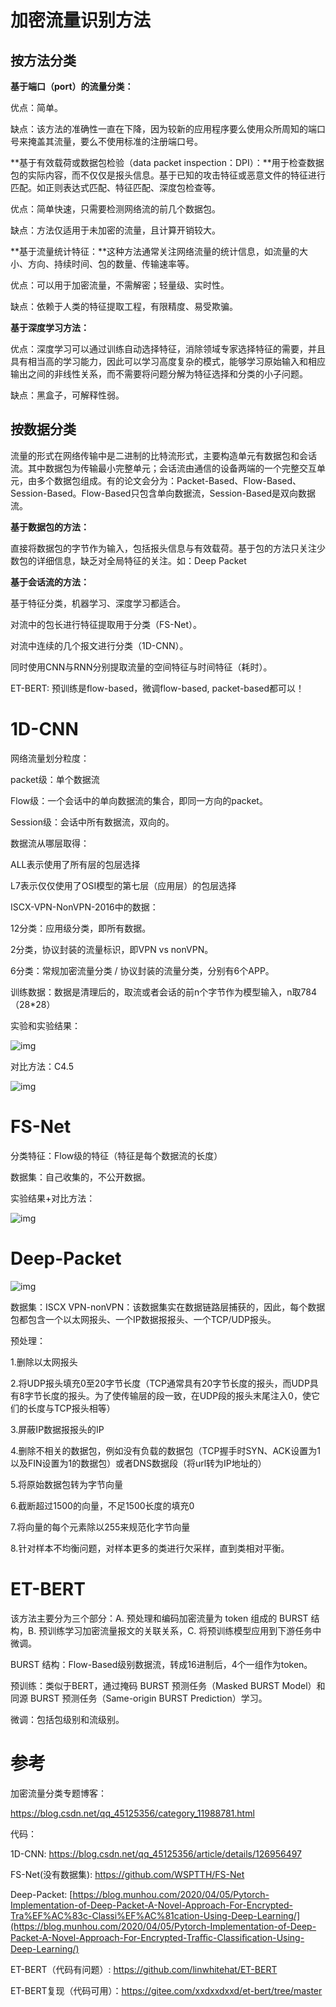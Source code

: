 # 加密流量识别方法

## 按方法分类

**基于端口（port）的流量分类：**

优点：简单。

缺点：该方法的准确性一直在下降，因为较新的应用程序要么使用众所周知的端口号来掩盖其流量，要么不使用标准的注册端口号。

 

**基于有效载荷或数据包检验（data packet inspection：DPI）：**用于检查数据包的实际内容，而不仅仅是报头信息。基于已知的攻击特征或恶意文件的特征进行匹配。如正则表达式匹配、特征匹配、深度包检查等。

优点：简单快速，只需要检测网络流的前几个数据包。

缺点：方法仅适用于未加密的流量，且计算开销较大。

 

**基于流量统计特征：**这种方法通常关注网络流量的统计信息，如流量的大小、方向、持续时间、包的数量、传输速率等。

优点：可以用于加密流量，不需解密；轻量级、实时性。

缺点：依赖于人类的特征提取工程，有限精度、易受欺骗。

 

**基于深度学习方法：**

优点：深度学习可以通过训练自动选择特征，消除领域专家选择特征的需要，并且具有相当高的学习能力，因此可以学习高度复杂的模式，能够学习原始输入和相应输出之间的非线性关系，而不需要将问题分解为特征选择和分类的小子问题。

缺点：黑盒子，可解释性弱。

 

## 按数据分类

流量的形式在网络传输中是二进制的比特流形式，主要构造单元有数据包和会话流。其中数据包为传输最小完整单元；会话流由通信的设备两端的一个完整交互单元，由多个数据包组成。有的论文会分为：Packet-Based、Flow-Based、Session-Based。Flow-Based只包含单向数据流，Session-Based是双向数据流。



**基于数据包的方法：**

直接将数据包的字节作为输入，包括报头信息与有效载荷。基于包的方法只关注少数包的详细信息，缺乏对全局特征的关注。如：Deep Packet

 

**基于会话流的方法：**

基于特征分类，机器学习、深度学习都适合。

对流中的包长进行特征提取用于分类（FS-Net）。

对流中连续的几个报文进行分类（1D-CNN）。

同时使用CNN与RNN分别提取流量的空间特征与时间特征（耗时）。

ET-BERT: 预训练是flow-based，微调flow-based, packet-based都可以！

 

# 1D-CNN

网络流量划分粒度：

packet级：单个数据流

Flow级：一个会话中的单向数据流的集合，即同一方向的packet。

Session级：会话中所有数据流，双向的。

 

数据流从哪层取得：

ALL表示使用了所有层的包层选择

L7表示仅仅使用了OSI模型的第七层（应用层）的包层选择



ISCX-VPN-NonVPN-2016中的数据：

12分类：应用级分类，即所有数据。

2分类，协议封装的流量标识，即VPN vs nonVPN。

6分类：常规加密流量分类 / 协议封装的流量分类，分别有6个APP。

 

训练数据：数据是清理后的，取流或者会话的前n个字节作为模型输入，n取784（28*28）

 

实验和实验结果：

![img](images/wps1.jpg) 

 

对比方法：C4.5

![img](images/wps2.jpg) 



# FS-Net

分类特征：Flow级的特征（特征是每个数据流的长度）

数据集：自己收集的，不公开数据。

实验结果+对比方法：

![img](images/wps3.jpg) 

 

# Deep-Packet 

![img](images/wps4.jpg)

数据集：ISCX VPN-nonVPN：该数据集实在数据链路层捕获的，因此，每个数据包都包含一个以太网报头、一个IP数据报报头、一个TCP/UDP报头。

 

预处理：

1.删除以太网报头

2.将UDP报头填充0至20字节长度（TCP通常具有20字节长度的报头，而UDP具有8字节长度的报头。为了使传输层的段一致，在UDP段的报头末尾注入0，使它们的长度与TCP报头相等）

3.屏蔽IP数据报报头的IP

4.删除不相关的数据包，例如没有负载的数据包（TCP握手时SYN、ACK设置为1以及FIN设置为1的数据包）或者DNS数据段（将url转为IP地址的）

5.将原始数据包转为字节向量

6.截断超过1500的向量，不足1500长度的填充0

7.将向量的每个元素除以255来规范化字节向量

8.针对样本不均衡问题，对样本更多的类进行欠采样，直到类相对平衡。

 

# ET-BERT

该方法主要分为三个部分：A. 预处理和编码加密流量为 token 组成的 BURST 结构，B. 预训练学习加密流量报文的关联关系，C. 将预训练模型应用到下游任务中微调。

BURST 结构：Flow-Based级别数据流，转成16进制后，4个一组作为token。

预训练：类似于BERT，通过掩码 BURST 预测任务（Masked BURST Model）和同源 BURST 预测任务（Same-origin BURST Prediction）学习。

微调：包括包级别和流级别。



# 参考

加密流量分类专题博客：

https://blog.csdn.net/qq_45125356/category_11988781.html

 

代码：

1D-CNN: https://blog.csdn.net/qq_45125356/article/details/126956497

FS-Net(没有数据集): https://github.com/WSPTTH/FS-Net

Deep-Packet: [https://blog.munhou.com/2020/04/05/Pytorch-Implementation-of-Deep-Packet-A-Novel-Approach-For-Encrypted-Tra%EF%AC%83c-Classi%EF%AC%81cation-Using-Deep-Learning/](https://blog.munhou.com/2020/04/05/Pytorch-Implementation-of-Deep-Packet-A-Novel-Approach-For-Encrypted-Traﬃc-Classiﬁcation-Using-Deep-Learning/)

ET-BERT（代码有问题）: https://github.com/linwhitehat/ET-BERT

ET-BERT复现（代码可用）：https://gitee.com/xxdxxdxxd/et-bert/tree/master



